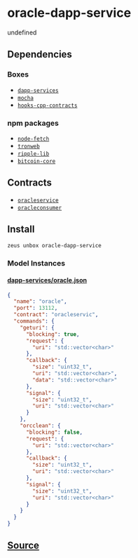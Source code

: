 
oracle-dapp-service
====================


undefined



## Dependencies
### Boxes
* [`dapp-services`](dapp-services.md)
* [`mocha`](mocha.md)
* [`hooks-cpp-contracts`](hooks-cpp-contracts.md)
### npm packages
* [`node-fetch`](http://npmjs.com/package/node-fetch)
* [`tronweb`](http://npmjs.com/package/tronweb)
* [`ripple-lib`](http://npmjs.com/package/ripple-lib)
* [`bitcoin-core`](http://npmjs.com/package/bitcoin-core)

## Contracts
* [`oracleservice`](https://github.com/liquidapps-io/zeus-sdk/tree/master/boxes/groups/services/oracle-dapp-service/contracts/eos/dappservices/_oracle_impl.hpp)
* [`oracleconsumer`](https://github.com/liquidapps-io/zeus-sdk/tree/master/boxes/groups/services/oracle-dapp-service/contracts/eos/oracleconsumer)
## Install
```bash
zeus unbox oracle-dapp-service
```










### Model Instances
#### [dapp-services/oracle.json](https://github.com/liquidapps-io/zeus-sdk/tree/master/boxes/groups/services/oracle-dapp-service/models/dapp-services/oracle.json)
```json
{
  "name": "oracle",
  "port": 13112,
  "contract": "oracleservic",
  "commands": {
    "geturi": {
      "blocking": true,
      "request": {
        "uri": "std::vector<char>"
      },
      "callback": {
        "size": "uint32_t",
        "uri": "std::vector<char>",
        "data": "std::vector<char>"
      },
      "signal": {
        "size": "uint32_t",
        "uri": "std::vector<char>"
      }
    },
    "orcclean": {
      "blocking": false,
      "request": {
        "uri": "std::vector<char>"
      },
      "callback": {
        "size": "uint32_t",
        "uri": "std::vector<char>"
      },
      "signal": {
        "size": "uint32_t",
        "uri": "std::vector<char>"
      }
    }
  }
}
```
## [Source](https://github.com/liquidapps-io/zeus-sdk/tree/master/boxes/groups/services/oracle-dapp-service)